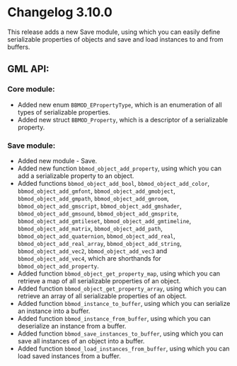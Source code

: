 # Changelog 3.10.0
This release adds a new Save module, using which you can easily define serializable properties of objects and save and load instances to and from buffers.

## GML API:
### Core module:
* Added new enum `BBMOD_EPropertyType`, which is an enumeration of all types of serializable properties.
* Added new struct `BBMOD_Property`, which is a descriptor of a serializable property.

### Save module:
* Added new module - Save.
* Added new function `bbmod_object_add_property`, using which you can add a serializable property to an object.
* Added functions `bbmod_object_add_bool`, `bbmod_object_add_color`, `bbmod_object_add_gmfont`, `bbmod_object_add_gmobject`, `bbmod_object_add_gmpath`, `bbmod_object_add_gmroom`, `bbmod_object_add_gmscript`, `bbmod_object_add_gmshader`, `bbmod_object_add_gmsound`, `bbmod_object_add_gmsprite`, `bbmod_object_add_gmtileset`, `bbmod_object_add_gmtimeline`, `bbmod_object_add_matrix`, `bbmod_object_add_path`, `bbmod_object_add_quaternion`, `bbmod_object_add_real`, `bbmod_object_add_real_array`, `bbmod_object_add_string`, `bbmod_object_add_vec2`, `bbmod_object_add_vec3` and `bbmod_object_add_vec4`, which are shorthands for `bbmod_object_add_property`.
* Added function `bbmod_object_get_property_map`, using which you can retrieve a map of all serializable properties of an object.
* Added function `bbmod_object_get_property_array`, using which you can retrieve an array of all serializable properties of an object.
* Added function `bbmod_instance_to_buffer`, using which you can serialize an instance into a buffer.
* Added function `bbmod_instance_from_buffer`, using which you can deserialize an instance from a buffer.
* Added function `bbmod_save_instances_to_buffer`, using which you can save all instances of an object into a buffer.
* Added function `bbmod_load_instances_from_buffer`, using which you can load saved instances from a buffer.
